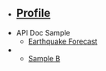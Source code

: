 - [<h2>Profile</h2>](/)
- API Doc Sample
  - [Earthquake Forecast](projects/project_a.md)
- 
  - [Sample B](projects/project_b.md)
